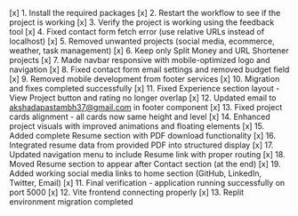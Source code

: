[x] 1. Install the required packages
[x] 2. Restart the workflow to see if the project is working
[x] 3. Verify the project is working using the feedback tool
[x] 4. Fixed contact form fetch error (use relative URLs instead of localhost)
[x] 5. Removed unwanted projects (social media, ecommerce, weather, task management)
[x] 6. Keep only Split Money and URL Shortener projects 
[x] 7. Made navbar responsive with mobile-optimized logo and navigation
[x] 8. Fixed contact form email settings and removed budget field
[x] 9. Removed mobile development from footer services
[x] 10. Migration and fixes completed successfully
[x] 11. Fixed Experience section layout - View Project button and rating no longer overlap
[x] 12. Updated email to akshadapastambh37@gmail.com in footer component
[x] 13. Fixed project cards alignment - all cards now same height and level
[x] 14. Enhanced project visuals with improved animations and floating elements
[x] 15. Added complete Resume section with PDF download functionality
[x] 16. Integrated resume data from provided PDF into structured display
[x] 17. Updated navigation menu to include Resume link with proper routing
[x] 18. Moved Resume section to appear after Contact section (at the end)
[x] 19. Added working social media links to home section (GitHub, LinkedIn, Twitter, Email)
[x] 11. Final verification - application running successfully on port 5000
[x] 12. Vite frontend connecting properly
[x] 13. Replit environment migration completed